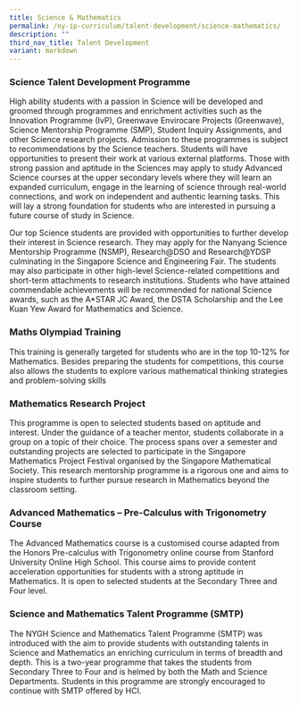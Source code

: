 ```yaml
---
title: Science & Mathematics
permalink: /ny-ip-curriculum/talent-development/science-mathematics/
description: ""
third_nav_title: Talent Development
variant: markdown
---
```

### Science Talent Development Programme 

High ability students with a passion in Science will be developed and groomed through programmes and enrichment activities such as the Innovation Programme (IvP), Greenwave Envirocare Projects (Greenwave), Science Mentorship Programme (SMP), Student Inquiry Assignments, and other Science research projects. Admission to these programmes is subject to recommendations by the Science teachers. Students will have opportunities to present their work at various external platforms. Those with strong passion and aptitude in the Sciences may apply to study Advanced Science courses at the upper secondary levels where they will learn an expanded curriculum, engage in the learning of science through real-world connections, and work on independent and authentic learning tasks. This will lay a strong foundation for students who are interested in pursuing a future course of study in Science.

Our top Science students are provided with opportunities to further develop their interest in Science research. They may apply for the Nanyang Science Mentorship Programme (NSMP), Research@DSO and Research@YDSP culminating in the Singapore Science and Engineering Fair. The students may also participate in other high-level Science-related competitions and short-term attachments to research institutions. Students who have attained commendable achievements will be recommended for national Science awards, such as the A*STAR JC Award, the DSTA Scholarship and the Lee Kuan Yew Award for Mathematics and Science.

### Maths Olympiad Training
 
This training is generally targeted for students who are in the top 10-12% for Mathematics. Besides preparing the students for competitions, this course also allows the students to explore various mathematical thinking strategies and problem-solving skills

### Mathematics Research Project 

This programme is open to selected students based on aptitude and interest. Under the guidance of a teacher mentor, students collaborate in a group on a topic of their choice. The process spans over a semester and outstanding projects are selected to participate in the Singapore Mathematics Project Festival organised by the Singapore Mathematical Society. This research mentorship programme is a rigorous one and aims to inspire students to further pursue research in Mathematics beyond the classroom setting.

### Advanced Mathematics – Pre-Calculus with Trigonometry Course 
The Advanced Mathematics course is a customised course adapted from the Honors Pre-calculus with Trigonometry online course from Stanford University Online High School. This course aims to provide content acceleration opportunities for students with a strong aptitude in Mathematics. It is open to selected students at the Secondary Three and Four level.

### Science and Mathematics Talent Programme (SMTP) 
The NYGH Science and Mathematics Talent Programme (SMTP) was introduced with the aim to provide students with outstanding talents in Science and Mathematics an enriching curriculum in terms of breadth and depth. This is a two-year programme that takes the students from Secondary Three to Four and is helmed by both the Math and Science Departments. Students in this programme are strongly encouraged to continue with SMTP offered by HCI.
